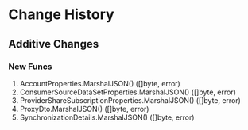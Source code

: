 # Change History

## Additive Changes

### New Funcs

1. AccountProperties.MarshalJSON() ([]byte, error)
1. ConsumerSourceDataSetProperties.MarshalJSON() ([]byte, error)
1. ProviderShareSubscriptionProperties.MarshalJSON() ([]byte, error)
1. ProxyDto.MarshalJSON() ([]byte, error)
1. SynchronizationDetails.MarshalJSON() ([]byte, error)

